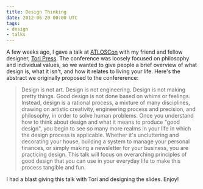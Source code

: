 ```yaml
---
title: Design Thinking
date: 2012-06-20 00:00 UTC
tags:
- design
- talks
---
```

A few weeks ago, I gave a talk at [ATLOSCon](http://www.atlantaobjectivists.com/atloscon-2012)
with my friend and fellow designer, [Tori Press](http://www.redqueenstudio.com/). The conference was
loosely focused on philosophy and individual values, so we wanted to
give people a brief overview of what design is, what it isn't, and how
it relates to living your life. Here's the abstract we originally
proposed to the confererence:

> Design is not art. Design is not engineering. Design is not making
pretty things. Good design is not done based on whims or feelings.
Instead, design is a rational process, a mixture of many disciplines,
drawing on artistic creativity, engineering process and precision, and
philosophy, in order to solve human problems. Once you understand how to
think about design and what it means to produce "good design", you begin
to see so many more realms in your life in which the design process is
applicable. Whether it's uncluttering and decorating your house,
building a system to manage your personal finances, or simply making a
newsletter for your business, you are practicing design. This talk will
focus on overarching principles of good design that you can use in your
everyday life to make this process tangible and fun.

I had a blast giving this talk with Tori and designing the slides.
Enjoy!

<script src="http://speakerdeck.com/embed/4fc046a066174c001f0073af.js"
type="text/javascript"></script>
